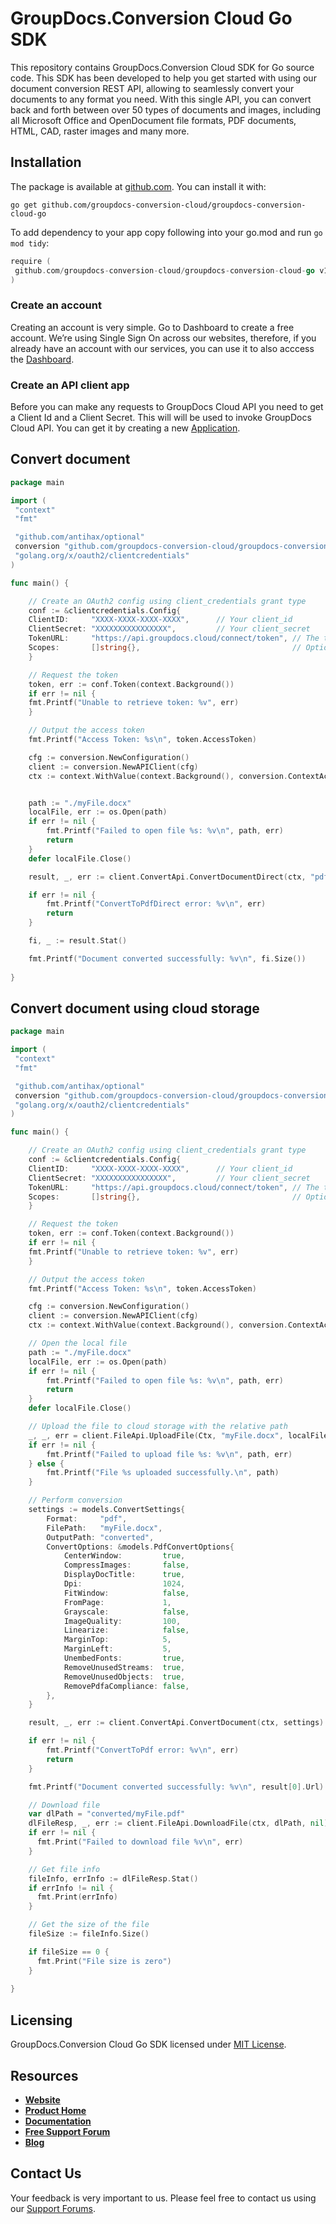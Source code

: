 # GroupDocs.Conversion Cloud Go SDK

This repository contains GroupDocs.Conversion Cloud SDK for Go source code. This SDK has been developed to help you get started with using our document conversion REST API, allowing to seamlessly convert your documents to any format you need. With this single API, you can convert back and forth between over 50 types of documents and images, including all Microsoft Office and OpenDocument file formats, PDF documents, HTML, CAD, raster images and many more.

## Installation

The package is available at [github.com](https://github.com/groupdocs-conversion-cloud/groupdocs-conversion-cloud-go). You can install it with:

```shell
go get github.com/groupdocs-conversion-cloud/groupdocs-conversion-cloud-go
```

To add dependency to your app copy following into your go.mod and run `go mod tidy`:

```go
require (
 github.com/groupdocs-conversion-cloud/groupdocs-conversion-cloud-go v1.0.0
)
```

### Create an account
Creating an account is very simple. Go to Dashboard to create a free account.
We’re using Single Sign On across our websites, therefore, if you already have an account with our services, you can use it to also acccess the [Dashboard](https://dashboard.groupdocs.cloud).

### Create an API client app
Before you can make any requests to GroupDocs Cloud API you need to get a Client Id and a Client Secret. This will will be used to invoke GroupDocs Cloud API. You can get it by creating a new [Application](https://dashboard.groupdocs.cloud/applicationsV).

## Convert document

```go
package main

import (
 "context"
 "fmt"

 "github.com/antihax/optional"
 conversion "github.com/groupdocs-conversion-cloud/groupdocs-conversion-cloud-go"
 "golang.org/x/oauth2/clientcredentials"
)

func main() {

    // Create an OAuth2 config using client_credentials grant type
    conf := &clientcredentials.Config{
    ClientID:     "XXXX-XXXX-XXXX-XXXX",      // Your client_id
    ClientSecret: "XXXXXXXXXXXXXXXX",         // Your client_secret
    TokenURL:     "https://api.groupdocs.cloud/connect/token", // The token URL
    Scopes:       []string{},                                  // Optional: specify any required scopes
    }

    // Request the token
    token, err := conf.Token(context.Background())
    if err != nil {
    fmt.Printf("Unable to retrieve token: %v", err)
    }

    // Output the access token
    fmt.Printf("Access Token: %s\n", token.AccessToken)

    cfg := conversion.NewConfiguration()
    client := conversion.NewAPIClient(cfg)
    ctx := context.WithValue(context.Background(), conversion.ContextAccessToken, token.AccessToken)


    path := "./myFile.docx"
    localFile, err := os.Open(path)
    if err != nil {
        fmt.Printf("Failed to open file %s: %v\n", path, err)
        return
    }
    defer localFile.Close()

    result, _, err := client.ConvertApi.ConvertDocumentDirect(ctx, "pdf", localFile, nil)

    if err != nil {
        fmt.Printf("ConvertToPdfDirect error: %v\n", err)
        return
    }

    fi, _ := result.Stat()

    fmt.Printf("Document converted successfully: %v\n", fi.Size())
  
}
```

## Convert document using cloud storage

```go
package main

import (
 "context"
 "fmt"

 "github.com/antihax/optional"
 conversion "github.com/groupdocs-conversion-cloud/groupdocs-conversion-cloud-go"
 "golang.org/x/oauth2/clientcredentials"
)

func main() {

    // Create an OAuth2 config using client_credentials grant type
    conf := &clientcredentials.Config{
    ClientID:     "XXXX-XXXX-XXXX-XXXX",      // Your client_id
    ClientSecret: "XXXXXXXXXXXXXXXX",         // Your client_secret
    TokenURL:     "https://api.groupdocs.cloud/connect/token", // The token URL
    Scopes:       []string{},                                  // Optional: specify any required scopes
    }

    // Request the token
    token, err := conf.Token(context.Background())
    if err != nil {
    fmt.Printf("Unable to retrieve token: %v", err)
    }

    // Output the access token
    fmt.Printf("Access Token: %s\n", token.AccessToken)

    cfg := conversion.NewConfiguration()
    client := conversion.NewAPIClient(cfg)
    ctx := context.WithValue(context.Background(), conversion.ContextAccessToken, token.AccessToken)

    // Open the local file
    path := "./myFile.docx"
    localFile, err := os.Open(path)
    if err != nil {
        fmt.Printf("Failed to open file %s: %v\n", path, err)
        return
    }
    defer localFile.Close()

    // Upload the file to cloud storage with the relative path
    _, _, err = client.FileApi.UploadFile(Ctx, "myFile.docx", localFile, nil)
    if err != nil {
        fmt.Printf("Failed to upload file %s: %v\n", path, err)
    } else {
        fmt.Printf("File %s uploaded successfully.\n", path)
    }

    // Perform conversion
	settings := models.ConvertSettings{
		Format:     "pdf",
		FilePath:   "myFile.docx",
		OutputPath: "converted",
		ConvertOptions: &models.PdfConvertOptions{
			CenterWindow:         true,
			CompressImages:       false,
			DisplayDocTitle:      true,
			Dpi:                  1024,
			FitWindow:            false,
			FromPage:             1,
			Grayscale:            false,
			ImageQuality:         100,
			Linearize:            false,
			MarginTop:            5,
			MarginLeft:           5,
			UnembedFonts:         true,
			RemoveUnusedStreams:  true,
			RemoveUnusedObjects:  true,
			RemovePdfaCompliance: false,
		},
	}

	result, _, err := client.ConvertApi.ConvertDocument(ctx, settings)

	if err != nil {
		fmt.Printf("ConvertToPdf error: %v\n", err)
		return
	}

	fmt.Printf("Document converted successfully: %v\n", result[0].Url)

    // Download file
    var dlPath = "converted/myFile.pdf"
    dlFileResp, _, err := client.FileApi.DownloadFile(ctx, dlPath, nil)
    if err != nil {
      fmt.Print("Failed to download file %v\n", err)
    }

    // Get file info
    fileInfo, errInfo := dlFileResp.Stat()
    if errInfo != nil {
      fmt.Print(errInfo)
    }

    // Get the size of the file
    fileSize := fileInfo.Size()

    if fileSize == 0 {
      fmt.Print("File size is zero")
    }
  
}
```

## Licensing

GroupDocs.Conversion Cloud Go SDK licensed under [MIT License](LICENSE).

## Resources

+ [**Website**](https://www.groupdocs.cloud)
+ [**Product Home**](https://products.groupdocs.cloud/conversion)
+ [**Documentation**](https://docs.groupdocs.cloud/display/conversioncloud/Home)
+ [**Free Support Forum**](https://forum.groupdocs.cloud/c/conversion)
+ [**Blog**](https://blog.groupdocs.cloud/category/conversion)

## Contact Us

Your feedback is very important to us. Please feel free to contact us using our [Support Forums](https://forum.groupdocs.cloud/c/conversion).
